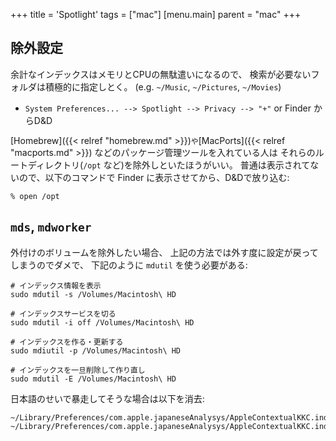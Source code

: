 +++
title = 'Spotlight'
tags = ["mac"]
[menu.main]
  parent = "mac"
+++

## 除外設定

余計なインデックスはメモリとCPUの無駄遣いになるので、
検索が必要ないフォルダは積極的に指定しとく。
(e.g. `~/Music`, `~/Pictures`, `~/Movies`)

-   `System Preferences... --> Spotlight --> Privacy --> "+"`
    or Finder からD&D

[Homebrew]({{< relref "homebrew.md" >}})` や `[MacPorts]({{< relref "macports.md" >}})
などのパッケージ管理ツールを入れている人は
それらのルートディレクトリ(`/opt` など)を除外しといたほうがいい。
普通は表示されてないので、以下のコマンドで
Finder に表示させてから、D&Dで放り込む:

    % open /opt

## `mds`, `mdworker`

外付けのボリュームを除外したい場合、
上記の方法では外す度に設定が戻ってしまうのでダメで、
下記のように `mdutil` を使う必要がある:

    # インデックス情報を表示
    sudo mdutil -s /Volumes/Macintosh\ HD

    # インデックスサービスを切る
    sudo mdutil -i off /Volumes/Macintosh\ HD

    # インデックスを作る・更新する
    sudo mdiutil -p /Volumes/Macintosh\ HD

    # インデックスを一旦削除して作り直し
    sudo mdutil -E /Volumes/Macintosh\ HD

日本語のせいで暴走してそうな場合は以下を消去:

    ~/Library/Preferences/com.apple.japaneseAnalysys/AppleContextualKKC.index/AdaptiveMap
    ~/Library/Preferences/com.apple.japaneseAnalysys/AppleContextualKKC.index/InputHistory.plist
